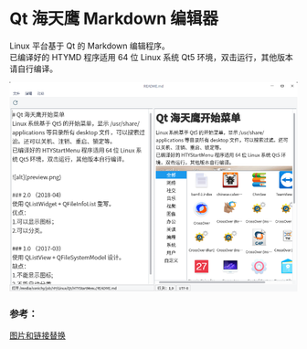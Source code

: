 # Qt 海天鹰 Markdown 编辑器
Linux 平台基于 Qt 的 Markdown 编辑程序。  
已编译好的 HTYMD 程序适用 64 位 Linux 系统 Qt5 环境，双击运行，其他版本请自行编译。  

![alt](preview.png)  

### 参考：
[图片和链接替换](https://forum.qt.io/topic/89445/qregexp-replace)